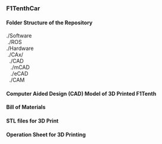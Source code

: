 ### F1TenthCar

#### Folder Structure of the Repository
./Software  
&nbsp;./ROS  
./Hardware  
&nbsp;./CAx/  
&nbsp;&nbsp;./CAD  
&nbsp;&nbsp;&nbsp;./mCAD  
&nbsp;&nbsp;&nbsp;./eCAD  
&nbsp;&nbsp;./CAM  

#### Computer Aided Design (CAD) Model of 3D Printed F1Tenth

#### Bill of Materials

#### STL files for 3D Print

#### Operation Sheet for 3D Printing
